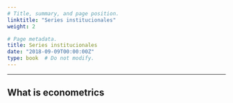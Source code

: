 ```yaml
---
# Title, summary, and page position.
linktitle: "Series institucionales"
weight: 2

# Page metadata.
title: Series institucionales
date: "2018-09-09T00:00:00Z"
type: book  # Do not modify.
---
```




---

## What is econometrics
